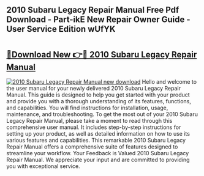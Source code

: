 ## 2010 Subaru Legacy Repair Manual Free Pdf Download - Part-ikE New Repair Owner Guide - User Service Edition wUfYK

# <h2><a href="http://bc35147.oget.top/?id=2010+Subaru+Legacy+Repair+Manual">🔗Download New 👉🔴 2010 Subaru Legacy Repair Manual</a></h2>

[![2010 Subaru Legacy Repair Manual new download](https://i.imgur.com/5g1atiW.png)](http://bc35147.oget.top/?id=2010+Subaru+Legacy+Repair+Manual)
Hello and welcome to the user manual for your newly delivered 2010 Subaru Legacy Repair Manual. This guide is designed to help you get started with your product and provide you with a thorough understanding of its features, functions, and capabilities. You will find instructions for installation, usage, maintenance, and troubleshooting. To get the most out of your 2010 Subaru Legacy Repair Manual, please take a moment to read through this comprehensive user manual. It includes step-by-step instructions for setting up your product, as well as detailed information on how to use its various features and capabilities. This remarkable 2010 Subaru Legacy Repair Manual offers a comprehensive suite of features designed to streamline your workflow. Your Feedback is Valued 2010 Subaru Legacy Repair Manual. We appreciate your input and are committed to providing you with exceptional service.
